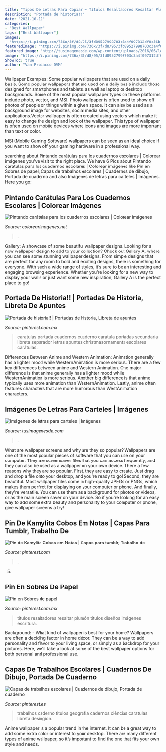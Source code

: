 ```yaml
---
title: "Tipos De Letras Para Copiar ~ Títulos Resaltadores Resaltar Plumón Titulos Diseños Imágenes Escritura"
description: "Portada de historia!!"
date: "2021-10-12"
categories:
- "Best Wallpaper"
tags: ["Best Wallpaper"]
images:
- "https://i.pinimg.com/736x/3f/d8/95/3fd89527998703c3a4f097312df0c36b.jpg"
featuredImage: "https://i.pinimg.com/736x/3f/d8/95/3fd89527998703c3a4f097312df0c36b.jpg"
featured_image: "http://tusimagenesde.com/wp-content/uploads/2016/06/letras-para-carteles-33.jpg"
image: "https://i.pinimg.com/736x/3f/d8/95/3fd89527998703c3a4f097312df0c36b.jpg"
ShowToc: true
author: "Van Prosacco DVM"
---
```



Wallpaper Examples: Some popular wallpapers that are used on a daily basis.
Some popular wallpapers that are used on a daily basis include those designed for smartphones and tablets, as well as laptop or desktop backgrounds. Some of the most popular wallpaper types on these platforms include photo, vector, and MSI. 
Photo wallpaper is often used to show off photos of people or things within a given space. It can also be used as a background image for websites, social media sites, and other applications.Vector wallpaper is often created using vectors which make it easy to change the design and look of the wallpaper. This type of wallpaper is often used on mobile devices where icons and images are more important than text or color. 

MSI (Mobile Gaming Software) wallpapers can be seen as an ideal choice if you want to show off your gaming hardware in a professional way.

	

		
searching about Pintando carátulas para los cuadernos escolares | Colorear imágenes you've visit to the right place. We have 6 Pics about Pintando carátulas para los cuadernos escolares | Colorear imágenes like Pin en Sobres de papel, Capas de trabalhos escolares | Cuadernos de dibujo, Portada de cuaderno and also Imágenes de letras para carteles | Imágenes. Here you go:
		
    
## Pintando Carátulas Para Los Cuadernos Escolares | Colorear Imágenes

<img loading=lazy src="https://colorearimagenes.net/wp-content/uploads/2015/09/caratula.JPG18.jpg" onerror="this.onerror=null;this.src='https://tse1.mm.bing.net/th?id=OIP.OM5c4gm4oIsrLVPkgXE4lgHaJ4&amp;pid=15.1';" alt="Pintando carátulas para los cuadernos escolares | Colorear imágenes">

_Source: colorearimagenes.net_

>. 

	

Gallery: A showcase of some beautiful wallpaper designs.
Looking for a new wallpaper design to add to your collection? Check out Gallery A, where you can see some stunning wallpaper designs. From simple designs that are perfect for any room to bold and exciting designs, there is something for everyone. With such a wide range of styles, it’s sure to be an interesting and engaging browsing experience. Whether you’re looking for a new way to display your walls or just want some new inspiration, Gallery A is the perfect place to go!





	
	
    
## Portada De Historia!! | Portadas De Historia, Libreta De Apuntes

<img loading=lazy src="https://i.pinimg.com/736x/17/58/b9/1758b9e596db43e3d682d9caf45913f0.jpg" onerror="this.onerror=null;this.src='https://tse4.mm.bing.net/th?id=OIP.Lj2KRLBAk1LEUwUPy0AduwHaJ3&amp;pid=15.1';" alt="Portada de historia!! | Portadas de historia, Libreta de apuntes">

_Source: pinterest.com.mx_

>caratulas portada cuadernos cuaderno caratula portadas secundaria libreta separador letras apuntes christmasornaments escolares carátulas. 

	

Differences Between Anime and Western Animation: Animation generally has a lighter mood while WesternAnimation is more serious.
There are a few key differences between anime and Western Animation. One major difference is that anime generally has a lighter mood while WesternAnimation is more serious. Another big difference is that anime typically uses more animation than WesternAnimation. Lastly, anime often features characters that are more humorous than WestAnimation characters.

    
## Imágenes De Letras Para Carteles | Imágenes

<img loading=lazy src="http://tusimagenesde.com/wp-content/uploads/2016/06/letras-para-carteles-33.jpg" onerror="this.onerror=null;this.src='https://tse1.mm.bing.net/th?id=OIP.cxu7tCag56zUU6qusi_C1wHaFe&amp;pid=15.1';" alt="Imágenes de letras para carteles | Imágenes">

_Source: tusimagenesde.com_

>. 

	

What are wallpaper screens and why are they so popular?
Wallpapers are one of the most popular pieces of software that you can use on your computer. They are screensaver files that you can access frequently, and they can also be used as a wallpaper on your own device. There a few reasons why they are so popular. First, they are easy to create. Just drag and drop a file onto your desktop, and you're ready to go! Second, they are beautiful. Most wallpaper files come in high-quality JPEGs or PNGs, which makes them perfect for displaying on your computer or phone. And finally, they're versatile. You can use them as a background for photos or videos, or as the main screen saver on your device. So if you're looking for an easy way to add some extra beauty and personality to your computer or phone, give wallpaper screens a try!

    
## Pin De Kamylita Cobos Em Notas | Capas Para Tumblr, Trabalho De

<img loading=lazy src="https://i.pinimg.com/736x/0e/19/ab/0e19abba2b36931664cf5870caab680e.jpg" onerror="this.onerror=null;this.src='https://tse1.mm.bing.net/th?id=OIP.odQ7wJwoP4HTRYRw1M4oxwHaNK&amp;pid=15.1';" alt="Pin de Kamylita Cobos em Notas | Capas para tumblr, Trabalho de">

_Source: pinterest.com_

>. 

	

5.

    
## Pin En Sobres De Papel

<img loading=lazy src="https://i.pinimg.com/736x/0d/b5/73/0db57354abad5ec9fe37a45b14dcb22f.jpg" onerror="this.onerror=null;this.src='https://tse2.mm.bing.net/th?id=OIP.bF4wCqsvdcl2ZvwYIuuaoAHaJ3&amp;pid=15.1';" alt="Pin en Sobres de papel">

_Source: pinterest.com.mx_

>títulos resaltadores resaltar plumón titulos diseños imágenes escritura. 

	

Background: - What kind of wallpaper is best for your home?
Wallpapers are often a deciding factor in home décor. They can be a way to add personality and flavor to your living space, or simply as a backdrop for your pictures. Here, we'll take a look at some of the best wallpaper options for both personal and professional use.

    
## Capas De Trabalhos Escolares | Cuadernos De Dibujo, Portada De Cuaderno

<img loading=lazy src="https://i.pinimg.com/736x/3f/d8/95/3fd89527998703c3a4f097312df0c36b.jpg" onerror="this.onerror=null;this.src='https://tse2.mm.bing.net/th?id=OIP.LnaIA8LQ0Y2oIf4xbnq51wHaLW&amp;pid=15.1';" alt="Capas de trabalhos escolares | Cuadernos de dibujo, Portada de cuaderno">

_Source: pinterest.es_

>trabalhos caderno titulos geografia cadernos ciências caratulas libreta desingion. 

	

Anime wallpaper is a popular trend in the internet. It can be a great way to add some extra color or interest to your desktop. There are many different types of anime wallpaper, so it’s important to find the one that fits your own style and needs.

